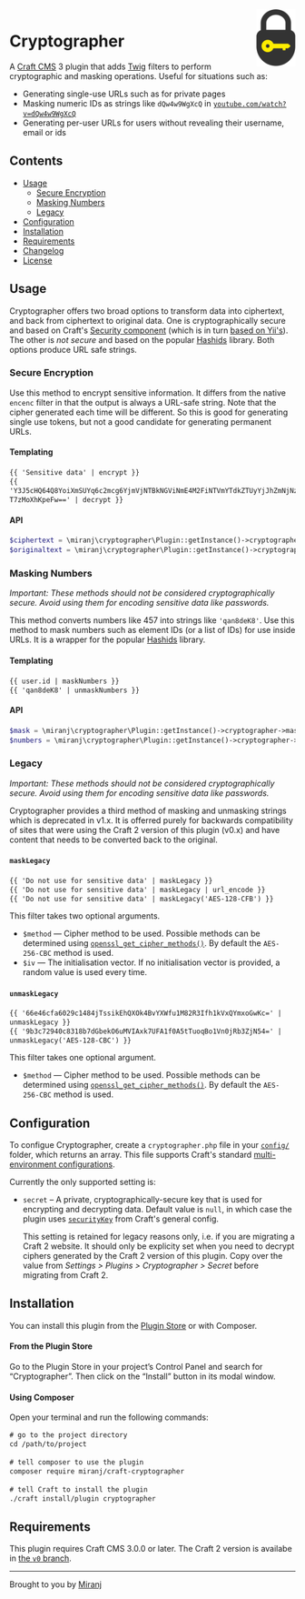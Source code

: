 <img align="right" src="./src/icon.svg" width="69" height="100" alt="Cryptographer icon">

Cryptographer
=============

A [Craft CMS][] 3 plugin that adds [Twig][] filters to perform cryptographic and masking operations. Useful for situations such as:

- Generating single-use URLs such as for private pages
- Masking numeric IDs as strings like `dQw4w9WgXcQ` in [`youtube.com/watch?v=dQw4w9WgXcQ`][yt]
- Generating per-user URLs for users without revealing their username, email or ids

[craft cms]:https://craftcms.com/
[twig]:https://twig.symfony.com/
[yt]:https://youtube.com/watch?v=dQw4w9WgXcQ



Contents
--------
- [Usage](#usage)
  - [Secure Encryption](#secure-encryption)
  - [Masking Numbers](#masking-numbers)
  - [Legacy](#legacy)
- [Configuration](#configuration)
- [Installation](#installation)
- [Requirements](#requirements)
- [Changelog](./CHANGELOG.md)
- [License](./LICENSE)



Usage
-----

Cryptographer offers two broad options to transform data into ciphertext, and back from ciphertext to original data. One is cryptographically secure and based on Craft's [Security component][cs1] (which is in turn [based on Yii's][ys1]). The other is _not secure_ and based on the popular [Hashids][] library. Both options produce URL safe strings.

[hashids]:https://hashids.org/php/
[cs1]:https://docs.craftcms.com/api/v3/craft-services-security.html
[ys1]:https://www.yiiframework.com/doc/guide/2.0/en/security-cryptography



### Secure Encryption

Use this method to encrypt sensitive information. It differs from the native `encenc` filter in that the output is always a URL-safe string. Note that the cipher generated each time will be different. So this is good for generating single use tokens, but not a good candidate for generating permanent URLs.

#### Templating
```twig
{{ 'Sensitive data' | encrypt }}
{{ 'Y3J5cHQ64Q8YoiXmSUYq6c2mcg6YjmVjNTBkNGViNmE4M2FiNTVmYTdkZTUyYjJhZmNjNzY5NWRiNDc5M2ExNzRhZTE1ZWZmMjU2NzFkMDNhMzEyZWIX9Rj4f4vOKB2XCljjXha3aKfJw4c6D-T7zMoXhKpeFw==' | decrypt }}
```

#### API

```php
$ciphertext = \miranj\cryptographer\Plugin::getInstance()->cryptographer->encrypt('Sensitive data');
$originaltext = \miranj\cryptographer\Plugin::getInstance()->cryptographer->decrypt($ciphertext);
```



### Masking Numbers

_Important: These methods should not be considered cryptographically secure. Avoid using them for encoding sensitive data like passwords._

This method converts numbers like 457 into strings like `'qan8deK8'`. Use this method to mask numbers such as element IDs (or a list of IDs) for use inside URLs. It is a wrapper for the popular [Hashids][] library.

#### Templating
```twig
{{ user.id | maskNumbers }}
{{ 'qan8deK8' | unmaskNumbers }}
```

#### API

```php
$mask = \miranj\cryptographer\Plugin::getInstance()->cryptographer->maskNumbers([521]);
$numbers = \miranj\cryptographer\Plugin::getInstance()->cryptographer->unmaskNumbers('qan8deK8');
```



### Legacy

_Important: These methods should not be considered cryptographically secure. Avoid using them for encoding sensitive data like passwords._

Cryptographer provides a third method of masking and unmasking strings which is deprecated in v1.x. It is offerred purely for backwards compatibility of sites that were using the Craft 2 version of this plugin (v0.x) and have content that needs to be converted back to the original. 

#### `maskLegacy`

```twig
{{ 'Do not use for sensitive data' | maskLegacy }}
{{ 'Do not use for sensitive data' | maskLegacy | url_encode }}
{{ 'Do not use for sensitive data' | maskLegacy('AES-128-CFB') }}
```

This filter takes two optional arguments.

- `$method` — Cipher method to be used. Possible methods can be determined using [`openssl_get_cipher_methods()`][methods]. By default the `AES-256-CBC` method is used.
- `$iv` — The initialisation vector. If no initialisation vector is provided, a random value is used every time.

[methods]: http://php.net/manual/en/function.openssl-get-cipher-methods.php

#### `unmaskLegacy`

```twig
{{ '66e46cfa6029c1484jTssikEhQXOk4BvYXWfu1M82R3Ifh1kVxQYmxoGwKc=' | unmaskLegacy }}
{{ '9b3c72940c8318b7dGbekO6uMVIAxk7UFA1f0A5tTuoqBo1Vn0jRb3ZjN54=' | unmaskLegacy('AES-128-CBC') }}
```

This filter takes one optional argument.

- `$method` — Cipher method to be used. Possible methods can be determined using [`openssl_get_cipher_methods()`][methods]. By default the `AES-256-CBC` method is used.



Configuration
-------------

To configue Cryptographer, create a `cryptographer.php` file in your [`config/`][config] folder, which returns an array. This file supports Craft's standard [multi-environment configurations][multi].

[config]:https://docs.craftcms.com/v3/config/
[multi]:https://docs.craftcms.com/v3/config/environments.html#multi-environment-configs

Currently the only supported setting is:

-  `secret` – A private, cryptographically-secure key that is used for encrypting and decrypting data. Default value is `null`, in which case the plugin uses [`securityKey`](sk) from Craft's general config.
   
   This setting is retained for legacy reasons only, i.e. if you are migrating a Craft 2 website. It should only be explicity set when you need to decrypt ciphers generated by the Craft 2 version of this plugin. Copy over the value from _Settings > Plugins > Cryptographer > Secret_ before migrating from Craft 2.

[sk]:https://docs.craftcms.com/v3/config/config-settings.html#securitykey



Installation
------------

You can install this plugin from the [Plugin Store][ps] or with Composer.

[ps]:https://plugins.craftcms.com/cryptographer

#### From the Plugin Store
Go to the Plugin Store in your project’s Control Panel and search for “Cryptographer”.
Then click on the “Install” button in its modal window.

#### Using Composer
Open your terminal and run the following commands:

    # go to the project directory
    cd /path/to/project
    
    # tell composer to use the plugin
    composer require miranj/craft-cryptographer
    
    # tell Craft to install the plugin
    ./craft install/plugin cryptographer
    



Requirements
------------
This plugin requires Craft CMS 3.0.0 or later. The Craft 2 version is availabe in [the `v0` branch](https://github.com/miranj/craft-cryptographer/tree/v0).



---

Brought to you by [Miranj](https://miranj.in/)
